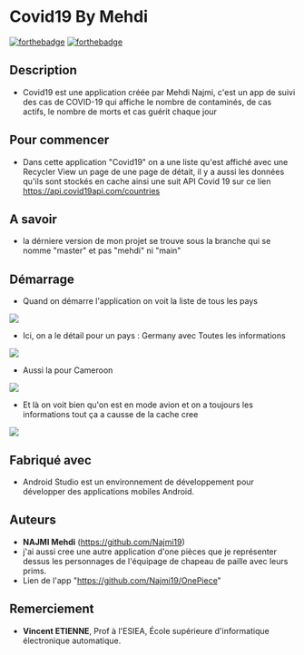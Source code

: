 # Covid19 By Mehdi
[![forthebadge](http://forthebadge.com/images/badges/built-with-love.svg)](http://forthebadge.com)  [![forthebadge](http://forthebadge.com/images/badges/powered-by-electricity.svg)](http://forthebadge.com)

## Description
* Covid19 est une application créée par Mehdi Najmi, c'est un app de suivi des cas de COVID-19 qui affiche le nombre de contaminés, de cas actifs, le nombre de morts et cas guérit chaque jour


## Pour commencer
* Dans cette application "Covid19" on a une liste qu'est affiché avec une Recycler View un page de une page de détait, il y a aussi les données qu'ils sont stockés en cache ainsi une suit API Covid 19 sur ce lien https://api.covid19api.com/countries

## A savoir

* la dérniere version de mon projet se trouve sous la branche qui se nomme "master" et pas "mehdi" ni "main"


## Démarrage

* Quand on démarre l'application on voit la liste de tous les pays

![](https://media.discordapp.net/attachments/707620096599654420/846060810710548511/Screenshot_20210523-182241_Covid19.jpg?width=261&height=586)

* Ici, on a le détail pour un pays : Germany avec Toutes les informations

![](https://media.discordapp.net/attachments/707620096599654420/846060810919739482/Screenshot_20210523-181907_Covid19.jpg?width=261&height=586)

* Aussi la pour Cameroon

![](https://media.discordapp.net/attachments/707620096599654420/846060523366776832/Screenshot_20210523-181855_Covid19.jpg?width=261&height=586)

* Et là on voit bien qu'on est en mode avion et on a toujours les informations tout ça a causse de la cache cree

![](https://media.discordapp.net/attachments/707620096599654420/846060810484449280/Screenshot_20210523-182254_Covid19.jpg?width=261&height=586)

## Fabriqué avec

* Android Studio est un environnement de développement pour développer des applications mobiles Android.


## Auteurs
* **NAJMI Mehdi** (https://github.com/Najmi19)
* j'ai aussi cree une autre application d'one pièces que je représenter dessus les personnages de l'équipage de chapeau de paille avec leurs prims.
* Lien de l'app "https://github.com/Najmi19/OnePiece"

## Remerciement

* **Vincent ETIENNE**, Prof à l'ESIEA, École supérieure d'informatique électronique automatique.



